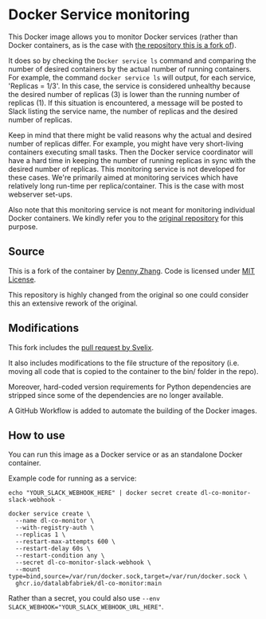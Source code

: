 # Docker Service monitoring
This Docker image allows you to monitor Docker services (rather than Docker containers, as is the case with [the repository this is a fork of](https://www.github.com/dennyzhang/monitor-docker-slack)).

It does so by checking the `Docker service ls` command and comparing the number of desired containers by the actual number of running containers. For example, the command `docker service ls` will output, for each service, 'Replicas = 1/3'. In this case, the service is considered unhealthy because the desired number of replicas (3) is lower than the running number of replicas (1). If this situation is encountered, a message will be posted to Slack listing the service name, the number of replicas and the desired number of replicas.

Keep in mind that there might be valid reasons why the actual and desired number of replicas differ. For example, you might have very short-living containers executing small tasks. Then the Docker service coordinator will have a hard time in keeping the number of running replicas in sync with the desired number of replicas. This monitoring service is not developed for these cases. We're primarily aimed at monitoring services which have relatively long run-time per replica/container. This is the case with most webserver set-ups.

Also note that this monitoring service is not meant for monitoring individual Docker containers. We kindly refer you to the [original repository](https://www.github.com/dennyzhang/monitor-docker-slack) for this purpose.

## Source
This is a fork of the container by [Denny Zhang](https://www.github.com/dennyzhang/monitor-docker-slack). Code is licensed under [MIT License](https://www.dennyzhang.com/wp-content/mit_license.txt).

This repository is highly changed from the original so one could consider this an extensive rework of the original.

## Modifications
This fork includes the [pull request by Svelix](https://github.com/dennyzhang/monitor-docker-slack/pull/7).

It also includes modifications to the file structure of the repository (i.e. moving all code that is copied to the container to the bin/ folder in the repo).

Moreover, hard-coded version requirements for Python dependencies are stripped since some of the dependencies are no longer available.

A GitHub Workflow is added to automate the building of the Docker images.

## How to use
You can run this image as a Docker service or as an standalone Docker container.

Example code for running as a service:

```
echo "YOUR_SLACK_WEBHOOK_HERE" | docker secret create dl-co-monitor-slack-webhook -

docker service create \
  --name dl-co-monitor \
  --with-registry-auth \
  --replicas 1 \
  --restart-max-attempts 600 \
  --restart-delay 60s \
  --restart-condition any \
  --secret dl-co-monitor-slack-webhook \
  --mount type=bind,source=/var/run/docker.sock,target=/var/run/docker.sock \
  ghcr.io/datalabfabriek/dl-co-monitor:main
```

Rather than a secret, you could also use `--env SLACK_WEBHOOK="YOUR_SLACK_WEBHOOK_URL_HERE"`.
